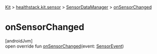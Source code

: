 
[Kit](../../../kit.html) > [healthstack.kit.sensor](../index.html) > [SensorDataManager](index.html) > [onSensorChanged](on-sensor-changed.html)



# onSensorChanged



[androidJvm]\
open override fun [onSensorChanged](on-sensor-changed.html)(event: [SensorEvent](https://developer.android.com/reference/kotlin/android/hardware/SensorEvent.html))




